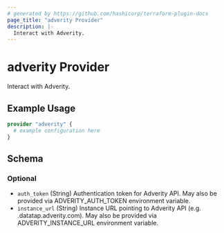 ```yaml
---
# generated by https://github.com/hashicorp/terraform-plugin-docs
page_title: "adverity Provider"
description: |-
  Interact with Adverity.
---
```


# adverity Provider

Interact with Adverity.

## Example Usage

```terraform
provider "adverity" {
  # example configuration here
}
```

<!-- schema generated by tfplugindocs -->
## Schema

### Optional

- `auth_token` (String) Authentication token for Adverity API. May also be provided via ADVERITY_AUTH_TOKEN environment variable.
- `instance_url` (String) Instance URL pointing to Adverity API (e.g. <placeholder>.datatap.adverity.com). May also be provided via ADVERITY_INSTANCE_URL environment variable.
